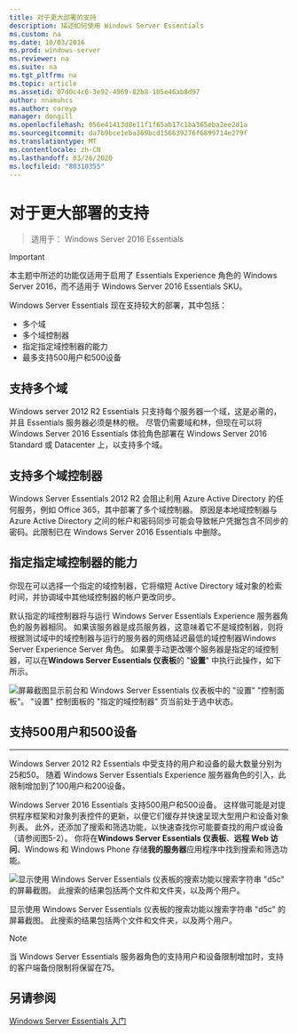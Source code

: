 ```yaml
---
title: 对于更大部署的支持
description: 描述如何使用 Windows Server Essentials
ms.custom: na
ms.date: 10/03/2016
ms.prod: windows-server
ms.reviewer: na
ms.suite: na
ms.tgt_pltfrm: na
ms.topic: article
ms.assetid: 07d0c4c6-3e92-4969-82b8-105e46ab8d97
author: nnamuhcs
ms.author: coreyp
manager: dongill
ms.openlocfilehash: 056e41413d8e11f1f65ab17c1ba365eba2ee2d1a
ms.sourcegitcommit: da7b9bce1eba369bcd156639276f6899714e279f
ms.translationtype: MT
ms.contentlocale: zh-CN
ms.lasthandoff: 03/26/2020
ms.locfileid: "80310355"
---
```

# <a name="support-for-larger-deployments"></a>对于更大部署的支持

>适用于： Windows Server 2016 Essentials

> [!IMPORTANT]  
> 本主题中所述的功能仅适用于启用了 Essentials Experience 角色的 Windows Server 2016，而不适用于 Windows Server 2016 Essentials SKU。


Windows Server Essentials 现在支持较大的部署，其中包括：

- 多个域
- 多个域控制器
- 指定指定域控制器的能力
- 最多支持500用户和500设备

## <a name="support-for-multiple-domains"></a>支持多个域

Windows server 2012 R2 Essentials 只支持每个服务器一个域，这是必需的，并且 Essentials 服务器必须是林的根。 尽管仍需要域和林，但现在可以将 Windows Server 2016 Essentials 体验角色部署在 Windows Server 2016 Standard 或 Datacenter 上，以支持多个域。

## <a name="support-for-multiple-domain-controllers"></a>支持多个域控制器

 Windows Server Essentials 2012 R2 会阻止利用 Azure Active Directory 的任何服务，例如 Office 365，其中部署了多个域控制器。 原因是本地域控制器与 Azure Active Directory 之间的帐户和密码同步可能会导致帐户凭据包含不同步的密码。此限制已在 Windows Server 2016 Essentials 中删除。

## <a name="ability-to-specify-a-designated-domain-controller"></a>指定指定域控制器的能力

你现在可以选择一个指定的域控制器，它将缩短 Active Directory 域对象的检索时间，并协调域中其他域控制器的帐户更改同步。

默认指定的域控制器将与运行 Windows Server Essentials Experience 服务器角色的服务器相同。 如果该服务器是成员服务器，这意味着它不是域控制器，则将根据测试域中的域控制器与运行的服务器的网络延迟最低的域控制器Windows Server Experience Server 角色。 如果要手动更改哪个服务器是指定的域控制器，可以在**Windows Server Essentials 仪表板**的 "**设置**" 中执行此操作，如下所示。

![屏幕截图显示前台和 Windows Server Essentials 仪表板中的 "设置" "控制面板"。 "设置" 控制面板的 "指定的域控制器" 页当前处于选中状态。](media/larger-deployments-1.PNG)

## <a name="support-for-500-users-and-500-devices"></a>支持500用户和500设备
-------------------------------------

Windows Server 2012 R2 Essentials 中受支持的用户和设备的最大数量分别为25和50。 随着 Windows Server Essentials Experience 服务器角色的引入，此限制增加到了100用户和200设备。

Windows Server 2016 Essentials 支持500用户和500设备。 这样做可能是对提供程序框架和对象列表控件的更新，以便它们缓存并快速呈现大型用户和设备对象列表。 此外，还添加了搜索和筛选功能，以快速查找你可能要查找的用户或设备（请参阅图5-2）。 你将在**Windows Server Essentials 仪表板**、**远程 Web 访问**、Windows 和 Windows Phone 存储**我的服务器**应用程序中找到搜索和筛选功能。

![显示使用 Windows Server Essentials 仪表板的搜索功能以搜索字符串 "d5c" 的屏幕截图。 此搜索的结果包括两个文件和文件夹，以及两个用户。](media/larger-deployments-2.PNG)

显示使用 Windows Server Essentials 仪表板的搜索功能以搜索字符串 "d5c" 的屏幕截图。 此搜索的结果包括两个文件和文件夹，以及两个用户。

> [!NOTE]  
> 当 Windows Server Essentials 服务器角色的支持用户和设备限制增加时，支持的客户端备份限制将保留在75。

<a name="see-also"></a>另请参阅
--------
[Windows Server Essentials 入门](get-started.md)